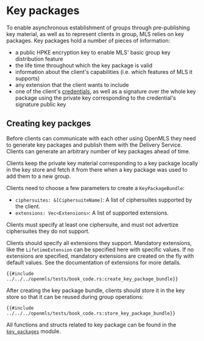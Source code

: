 # Key packages

To enable asynchronous establishment of groups through pre-publishing key material, as well as to represent clients in group, MLS relies on key packages. Key packages hold a number of pieces of information:

* a public HPKE encryption key to enable MLS' basic group key distribution feature
* the life time throughout which the key package is valid
* information about the client's capabilities (i.e. which features of MLS it supports)
* any extension that the client wants to include
* one of the client's [credentials](./identity.md), as well as a signature over the whole key package using the private key corresponding to the credential's signature public key
## Creating key packges

Before clients can communicate with each other using OpenMLS they need to generate key packages and publish them with the Delivery Service. Clients can generate an arbitrary number of key packages ahead of time.

Clients keep the private key material corresponding to a key package locally in the key store and fetch it from there when a key package was used to add them to a new group.

Clients need to choose a few parameters to create a `KeyPackageBundle`:

- `ciphersuites: &[CiphersuiteName]`: A list of ciphersuites supported by the client.
- `extensions: Vec<Extensions>`: A list of supported extensions.

Clients must specify at least one ciphersuite, and must not advertize ciphersuites they do not support.

Clients should specify all extensions they support. Mandatory extensions, like the `LifetimeExtension` can be specified here with specific values. If no extensions are specified, mandatory extensions are created on the fly with default values. See the documentation of extensions for more details.

```rust,no_run,noplayground
{{#include ../../../openmls/tests/book_code.rs:create_key_package_bundle}}
```

After creating the key package bundle, clients should store it in the key store so that it can be reused during group operations:

```rust,no_run,noplayground
{{#include ../../../openmls/tests/book_code.rs:store_key_package_bundle}}
```

All functions and structs related to key package can be found in the [`key_packages`](https://docs.rs/crate/openmls/latest/key_packages/index.html) module.

